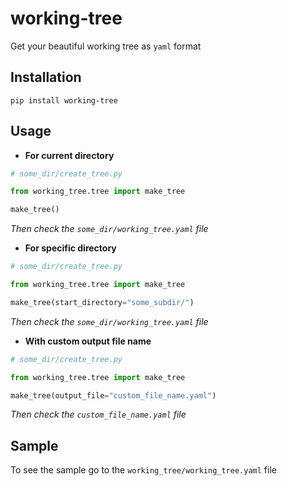 # working-tree

Get your beautiful working tree as `yaml` format


## Installation

```shell
pip install working-tree
```

## Usage

- **For current directory**

```python
# some_dir/create_tree.py

from working_tree.tree import make_tree

make_tree()
```

_Then check the `some_dir/working_tree.yaml` file_

- **For specific directory**

```python
# some_dir/create_tree.py

from working_tree.tree import make_tree

make_tree(start_directory="some_subdir/")
```

_Then check the `some_dir/working_tree.yaml` file_

- **With custom output file name**

```python
# some_dir/create_tree.py

from working_tree.tree import make_tree

make_tree(output_file="custom_file_name.yaml")
```

_Then check the `custom_file_name.yaml` file_

## Sample

To see the sample go to the `working_tree/working_tree.yaml` file
